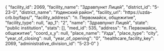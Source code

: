{
    "facility_id": 2069,
    "facility_name": "Здравпункт Лицей",
    "district_id": "5-23-0",
    "district_name": "Узденский район",
    "facility_url": "https:\/\/uzda-crb.by\/faps\/",
    "facility_address": "п. Первомайск, общежитие",
    "facility_type": null,
    "ap_1": "2",
    "name": "Здравпункт Лицей",
    "state": "public institution",
    "stats": [],
    "med_id": 535,
    "address": "п. Первомайск, общежитие",
    "coord_x_y": null,
    "place_name": "Узда",
    "place_type": "city",
    "year_of_closing": null,
    "year_of_opening": "0",
    "healthcare_facility_key": 2069,
    "administrative_division_id": "5-23-0"
}